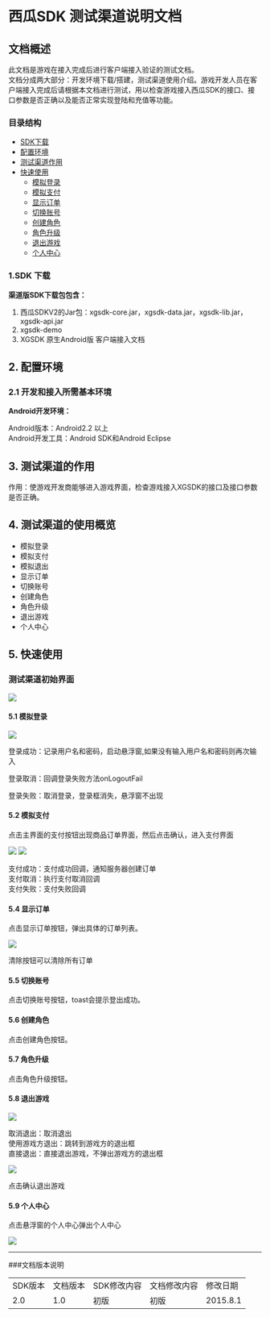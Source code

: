# 西瓜SDK 测试渠道说明文档



<div id="category" style="display:none"></div>




## 文档概述

此文档是游戏在接入完成后进行客户端接入验证的测试文档。  
文档分成两大部分：开发环境下载/搭建，测试渠道使用介绍。游戏开发人员在客户端接入完成后请根据本文档进行测试，用以检查游戏接入西瓜SDK的接口、接口参数是否正确以及能否正常实现登陆和充值等功能。

### 目录结构
<ul>
	<li><a href="#download">SDK下载</a></li>
	<li><a href="#deploy">配置环境</a></li>
	<li><a href="#function">测试渠道作用</a></li>
	<li><a href="#useQuickly">快速使用</a>
		<ul>
			<li><a href="#login">模拟登录</a></li>
			<li><a href="#pay">模拟支付</a></li>
			<li><a href="#showOrder">显示订单</a></li>
			<li><a href="#switchAccount">切换账号</a></li>
			<li><a href="#createOrder">创建角色</a></li>
			<li><a href="#roleLevelUp">角色升级</a></li>
			<li><a href="#exit">退出游戏</a></li>
			<li><a href="#userCenter">个人中心</a></li>
		</ul>
	</li>

</ul>

<a name="download"></a>
### 1.SDK 下载

**渠道版SDK下载包包含：**
1. 西瓜SDKV2的Jar包：xgsdk-core.jar，xgsdk-data.jar，xgsdk-lib.jar，xgsdk-api.jar  
2. xgsdk-demo  
3. XGSDK 原生Android版 客户端接入文档  

<a name="deploy"></a>
## 2. 配置环境

### 2.1 开发和接入所需基本环境

**Android开发环境：<br />**

Android版本：Android2.2 以上  
Android开发工具：Android SDK和Android Eclipse

<a name="function"></a>
## 3. 测试渠道的作用
作用：使游戏开发商能够进入游戏界面，检查游戏接入XGSDK的接口及接口参数是否正确。

## 4. 测试渠道的使用概览
- 模拟登录
- 模拟支付
- 模拟退出
- 显示订单
- 切换账号
- 创建角色
- 角色升级
- 退出游戏
- 个人中心

<a name="useQuickly"></a>
## 5. 快速使用
### 测试渠道初始界面


<img src="img/testChannel_main.png">

<a name="login"></a>
#### 5.1 模拟登录
<img src="img/testChannel_login.png">


登录成功：记录用户名和密码，启动悬浮窗,如果没有输入用户名和密码则再次输入  

登录取消：回调登录失败方法onLogoutFail  

登录失败：取消登录，登录框消失，悬浮窗不出现  

<a name="pay"></a>
#### 5.2 模拟支付

点击主界面的支付按钮出现商品订单界面，然后点击确认，进入支付界面



<img src="img/testChannel_order.png">

<img src="img/testChannel_pay.png">

支付成功：支付成功回调，通知服务器创建订单  
支付取消：执行支付取消回调  
支付失败：支付失败回调


<a name="showOrder"></a>
#### 5.4 显示订单
点击显示订单按钮，弹出具体的订单列表。  

<img src="img/showOrder.png" />

清除按钮可以清除所有订单

<a name="switchAccount"></a>
#### 5.5 切换账号
点击切换账号按钮，toast会提示登出成功。

<a name="createOrder"></a>
#### 5.6 创建角色
点击创建角色按钮。

<a name="roleLevelUp"></a>
#### 5.7 角色升级
点击角色升级按钮。


<a name="exit"></a>
#### 5.8 退出游戏
<img src="img/testChannel_exit.png">

取消退出：取消退出  
使用游戏方退出：跳转到游戏方的退出框  
直接退出：直接退出游戏，不弹出游戏方的退出框



<img src="img/testChannel_useGameExitDialog.png" />


点击确认退出游戏

<a name="userCenter"></a>
#### 5.9 个人中心

点击悬浮窗的个人中心弹出个人中心

<img src="img/testChannel_userCenter.png" >




****

###文档版本说明
<table>
<tr>
<td>SDK版本</td><td>文档版本</td> <td>SDK修改内容</td> <td>文档修改内容</td> <td>修改日期</td>  
</tr>
<tr>
<td>2.0 </td><td>1.0</td> <td>初版</td> <td>初版</td> <td>2015.8.1</td>
</tr>
</table>
